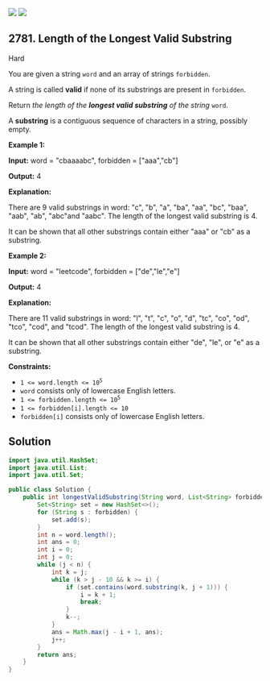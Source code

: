 [![](https://img.shields.io/github/stars/javadev/LeetCode-in-Java?label=Stars&style=flat-square)](https://github.com/javadev/LeetCode-in-Java)
[![](https://img.shields.io/github/forks/javadev/LeetCode-in-Java?label=Fork%20me%20on%20GitHub%20&style=flat-square)](https://github.com/javadev/LeetCode-in-Java/fork)

## 2781\. Length of the Longest Valid Substring

Hard

You are given a string `word` and an array of strings `forbidden`.

A string is called **valid** if none of its substrings are present in `forbidden`.

Return _the length of the **longest valid substring** of the string_ `word`.

A **substring** is a contiguous sequence of characters in a string, possibly empty.

**Example 1:**

**Input:** word = "cbaaaabc", forbidden = ["aaa","cb"]

**Output:** 4

**Explanation:**

There are 9 valid substrings in word: "c", "b", "a", "ba", "aa", "bc", "baa", "aab", "ab", "abc"and "aabc". The length of the longest valid substring is 4.

It can be shown that all other substrings contain either "aaa" or "cb" as a substring. 

**Example 2:**

**Input:** word = "leetcode", forbidden = ["de","le","e"]

**Output:** 4

**Explanation:**

There are 11 valid substrings in word: "l", "t", "c", "o", "d", "tc", "co", "od", "tco", "cod", and "tcod". The length of the longest valid substring is 4.

It can be shown that all other substrings contain either "de", "le", or "e" as a substring. 

**Constraints:**

*   <code>1 <= word.length <= 10<sup>5</sup></code>
*   `word` consists only of lowercase English letters.
*   <code>1 <= forbidden.length <= 10<sup>5</sup></code>
*   `1 <= forbidden[i].length <= 10`
*   `forbidden[i]` consists only of lowercase English letters.

## Solution

```java
import java.util.HashSet;
import java.util.List;
import java.util.Set;

public class Solution {
    public int longestValidSubstring(String word, List<String> forbidden) {
        Set<String> set = new HashSet<>();
        for (String s : forbidden) {
            set.add(s);
        }
        int n = word.length();
        int ans = 0;
        int i = 0;
        int j = 0;
        while (j < n) {
            int k = j;
            while (k > j - 10 && k >= i) {
                if (set.contains(word.substring(k, j + 1))) {
                    i = k + 1;
                    break;
                }
                k--;
            }
            ans = Math.max(j - i + 1, ans);
            j++;
        }
        return ans;
    }
}
```